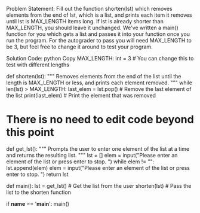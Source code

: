 Problem Statement:
Fill out the function shorten(lst) which removes elements from the end of lst, which is a list, and prints each item it removes until lst is MAX_LENGTH items long. If lst is already shorter than MAX_LENGTH, you should leave it unchanged. We've written a main() function for you which gets a list and passes it into your function once you run the program. For the autograder to pass you will need MAX_LENGTH to be 3, but feel free to change it around to test your program.

Solution Code:
python
Copy
MAX_LENGTH: int = 3  # You can change this to test with different lengths

def shorten(lst):
    """
    Removes elements from the end of the list until the length is MAX_LENGTH or less,
    and prints each element removed.
    """
    while len(lst) > MAX_LENGTH:
        last_elem = lst.pop()  # Remove the last element of the list
        print(last_elem)  # Print the element that was removed

# There is no need to edit code beyond this point

def get_lst():
    """
    Prompts the user to enter one element of the list at a time and returns the resulting list.
    """
    lst = []
    elem = input("Please enter an element of the list or press enter to stop. ")
    while elem != "":
        lst.append(elem)
        elem = input("Please enter an element of the list or press enter to stop. ")
    return lst

def main():
    lst = get_lst()  # Get the list from the user
    shorten(lst)  # Pass the list to the shorten function

if __name__ == '__main__':
    main()